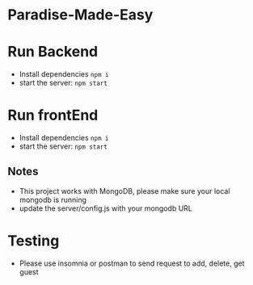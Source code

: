 # Paradise-Made-Easy

# Run Backend
- Install dependencies `npm i`
- start the server: `npm start`

# Run frontEnd
- Install dependencies `npm i`
- start the server: `npm start`

## Notes
- This project works with MongoDB, please make sure your local mongodb is running 
- update the server/config.js with your mongodb URL

# Testing
- Please use insomnia or postman to send request to add, delete, get guest
